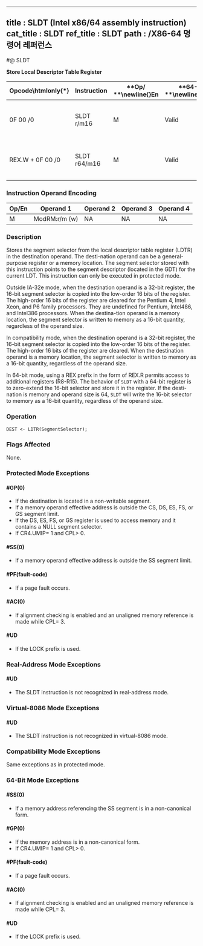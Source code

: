 ----------------------------
title : SLDT (Intel x86/64 assembly instruction)
cat_title : SLDT
ref_title : SLDT
path : /X86-64 명령어 레퍼런스
----------------------------
#@ SLDT

**Store Local Descriptor Table Register**

|**Opcode\htmlonly{*}**|**Instruction**|**Op/ **\newline{}**En**|**64-Bit **\newline{}**Mode**|**Compat/**\newline{}**Leg Mode**|**Description**|
|----------------------|---------------|------------------------|-----------------------------|---------------------------------|---------------|
|0F 00 /0|SLDT r/m16|M|Valid |Valid|Stores segment selector from LDTR in r/m16.|
|REX.W + 0F 00 /0|SLDT r64/m16|M|Valid |Valid|Stores segment selector from LDTR in r64/m16.|
### Instruction Operand Encoding


|Op/En|Operand 1|Operand 2|Operand 3|Operand 4|
|-----|---------|---------|---------|---------|
|M|ModRM:r/m (w)|NA|NA|NA|
### Description


Stores the segment selector from the local descriptor table register (LDTR) in the destination operand. The desti-nation operand can be a general-purpose register or a memory location. The segment selector stored with this instruction points to the segment descriptor (located in the GDT) for the current LDT. This instruction can only be executed in protected mode.

Outside IA-32e mode, when the destination operand is a 32-bit register, the 16-bit segment selector is copied into the low-order 16 bits of the register. The high-order 16 bits of the register are cleared for the Pentium 4, Intel Xeon, and P6 family processors. They are undefined for Pentium, Intel486, and Intel386 processors. When the destina-tion operand is a memory location, the segment selector is written to memory as a 16-bit quantity, regardless of the operand size.

In compatibility mode, when the destination operand is a 32-bit register, the 16-bit segment selector is copied into the low-order 16 bits of the register. The high-order 16 bits of the register are cleared. When the destination operand is a memory location, the segment selector is written to memory as a 16-bit quantity, regardless of the operand size.

In 64-bit mode, using a REX prefix in the form of REX.R permits access to additional registers (R8-R15). The behavior of `SLDT` with a 64-bit register is to zero-extend the 16-bit selector and store it in the register. If the desti-nation is memory and operand size is 64, `SLDT` will write the 16-bit selector to memory as a 16-bit quantity, regardless of the operand size.


### Operation

```info-verb
DEST <- LDTR(SegmentSelector);
```
### Flags Affected


None.


### Protected Mode Exceptions

#### #GP(0)
* If the destination is located in a non-writable segment.
* If a memory operand effective address is outside the CS, DS, ES, FS, or GS segment limit.
* If the DS, ES, FS, or GS register is used to access memory and it contains a NULL segment selector.
* If CR4.UMIP= 1 and CPL> 0.

#### #SS(0)
* If a memory operand effective address is outside the SS segment limit.

#### #PF(fault-code)
* If a page fault occurs.

#### #AC(0)
* If alignment checking is enabled and an unaligned memory reference is made while CPL= 3.

#### #UD
* If the LOCK prefix is used.

### Real-Address Mode Exceptions

#### #UD
* The SLDT instruction is not recognized in real-address mode.

### Virtual-8086 Mode Exceptions

#### #UD
* The SLDT instruction is not recognized in virtual-8086 mode.

### Compatibility Mode Exceptions



Same exceptions as in protected mode.


### 64-Bit Mode Exceptions

#### #SS(0)
* If a memory address referencing the SS segment is in a non-canonical form.

#### #GP(0)
* If the memory address is in a non-canonical form.
* If CR4.UMIP= 1 and CPL> 0.

#### #PF(fault-code)
* If a page fault occurs.

#### #AC(0)
* If alignment checking is enabled and an unaligned memory reference is made while CPL= 3.

#### #UD
* If the LOCK prefix is used.

